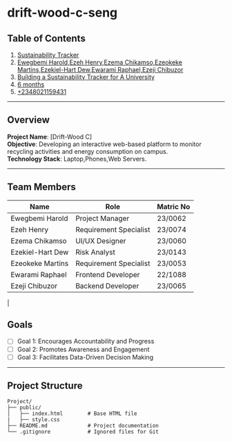 # drift-wood-c-seng
## Table of Contents
1. [Sustainability Tracker](#overview)
2. [Ewegbemi Harold,Ezeh Henry,Ezema Chikamso,Ezeokeke Martins,Ezekiel-Hart Dew,Ewarami Raphael,Ezeji Chibuzor](#team-members)
3. [Building a Sustainability Tracker for A University](#goals)
4. [6 months](#timeline)
5. [+2348021159431](#contact-information)

---

## Overview
**Project Name**: [Drift-Wood C]  
**Objective**: Developing an interactive web-based platform to monitor recycling activities and energy consumption on campus.  
**Technology Stack**: Laptop,Phones,Web Servers.  

---

## Team Members
| Name               | Role                   | Matric No        |
|--------------------|------------------------|------------------|
| Ewegbemi Harold    | Project Manager        | 23/0062 |
| Ezeh Henry         | Requirement Specialist | 23/0074 |
| Ezema Chikamso     | UI/UX Designer         | 23/0060 |
| Ezekiel-Hart Dew   | Risk Analyst           | 23/0143 |
| Ezeokeke Martins   | Requirement Specialist | 23/0053 |
| Ewarami Raphael    | Frontend Developer     | 22/1088 |
| Ezeji Chibuzor     | Backend Developer      | 23/0065 |
|

## Goals
- [ ] Goal 1: Encourages Accountability and Progress
- [ ] Goal 2: Promotes Awareness and Engagement
- [ ] Goal 3: Facilitates Data-Driven Decision Making

---

## Project Structure
```plaintext
Project/
├── public/
│   ├── index.html        # Base HTML file
|   ├── style.css
├── README.md             # Project documentation
└── .gitignore            # Ignored files for Git
